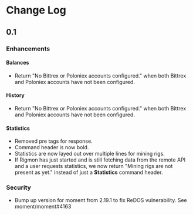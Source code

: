 # Change Log

## 0.1

### Enhancements

#### Balances
* Return "No Bittrex or Poloniex accounts configured." when both Bittrex and Poloniex accounts have not been configured.

#### History
* Return "No Bittrex or Poloniex accounts configured." when both Bittrex and Poloniex accounts have not been configured.

#### Statistics
* Removed pre tags for response.
* Command header is now bold.
* Statistics are now layed out over multiple lines for mining rigs.
* If Rigmon has just started and is still fetching data from the remote API and a user requests statistics, we now return "Mining rigs are not present as yet." instead of just a **Statistics** command header.

### Security

* Bump up version for moment from 2.19.1 to fix ReDOS vulnerability. See   moment/moment#4163
